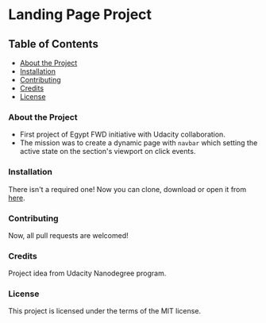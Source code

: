 # Landing Page Project

<!-- <img src="img/landig-page.JPG" alt="Landing Page Screenshot"> -->

## Table of Contents

- [About the Project](#about-the-project)
- [Installation](#installation)
- [Contributing](#contributing)
- [Credits](#credits)
- [License](#license)

### About the Project

- First project of Egypt FWD initiative with Udacity collaboration.
- The mission was to create a dynamic page with `navbar` which setting the active state on the section's viewport on click events.

### Installation

There isn't a required one!
Now you can clone, download or open it from <a href="https://malakjoseph.github.io/memorygametest/">here</a>.

### Contributing

Now, all pull requests are welcomed!

### Credits

Project idea from Udacity Nanodegree program.

### License

This project is licensed under the terms of the MIT license.
